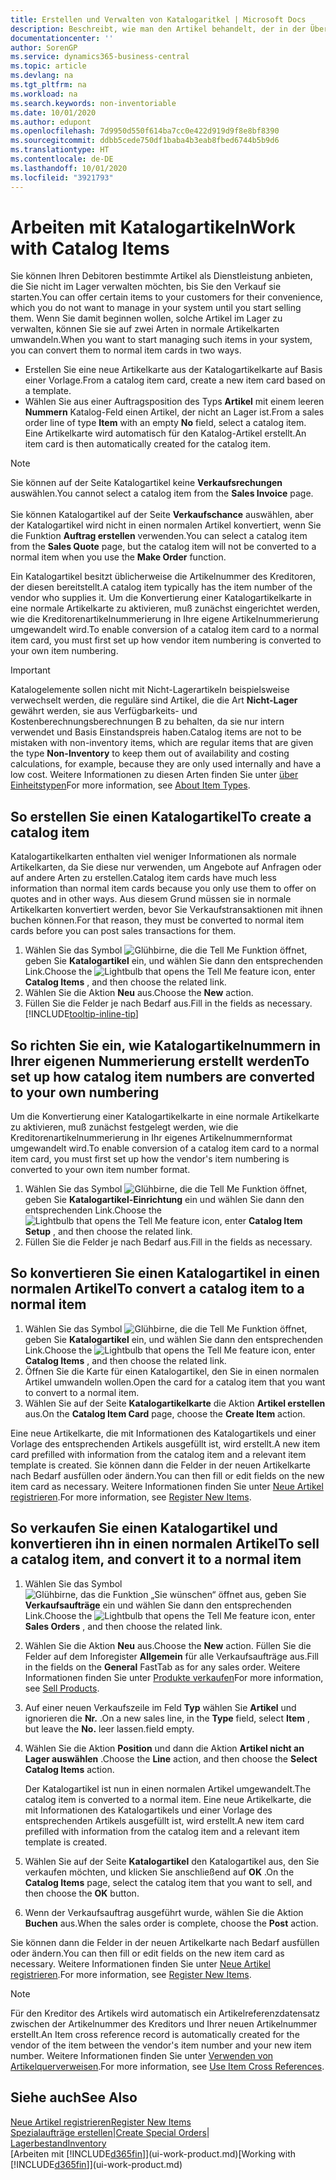 ```yaml
---
title: Erstellen und Verwalten von Katalogaritkel | Microsoft Docs
description: Beschreibt, wie man den Artikel behandelt, der in der Übersicht der Artikel aber nicht in Ihrer persönlichen Artikelliste ist.
documentationcenter: ''
author: SorenGP
ms.service: dynamics365-business-central
ms.topic: article
ms.devlang: na
ms.tgt_pltfrm: na
ms.workload: na
ms.search.keywords: non-inventoriable
ms.date: 10/01/2020
ms.author: edupont
ms.openlocfilehash: 7d9950d550f614ba7cc0e422d919d9f8e8bf8390
ms.sourcegitcommit: ddbb5cede750df1baba4b3eab8fbed6744b5b9d6
ms.translationtype: HT
ms.contentlocale: de-DE
ms.lasthandoff: 10/01/2020
ms.locfileid: "3921793"
---
```

# <a name="work-with-catalog-items"></a><span data-ttu-id="ef10a-103">Arbeiten mit Katalogartikeln</span><span class="sxs-lookup"><span data-stu-id="ef10a-103">Work with Catalog Items</span></span>
<span data-ttu-id="ef10a-104">Sie können Ihren Debitoren bestimmte Artikel als Dienstleistung anbieten, die Sie nicht im Lager verwalten möchten, bis Sie den Verkauf sie starten.</span><span class="sxs-lookup"><span data-stu-id="ef10a-104">You can offer certain items to your customers for their convenience, which you do not want to manage in your system until you start selling them.</span></span> <span data-ttu-id="ef10a-105">Wenn Sie damit beginnen wollen, solche Artikel im Lager zu verwalten, können Sie sie auf zwei Arten in normale Artikelkarten umwandeln.</span><span class="sxs-lookup"><span data-stu-id="ef10a-105">When you want to start managing such items in your system, you can convert them to normal item cards in two ways.</span></span>

* <span data-ttu-id="ef10a-106">Erstellen Sie eine neue Artikelkarte aus der Katalogartikelkarte auf Basis einer Vorlage.</span><span class="sxs-lookup"><span data-stu-id="ef10a-106">From a catalog item card, create a new item card based on a template.</span></span>
* <span data-ttu-id="ef10a-107">Wählen Sie aus einer Auftragsposition des Typs **Artikel** mit einem leeren **Nummern** Katalog-Feld einen Artikel, der nicht an Lager ist.</span><span class="sxs-lookup"><span data-stu-id="ef10a-107">From a sales order line of type **Item** with an empty **No** field, select a catalog item.</span></span> <span data-ttu-id="ef10a-108">Eine Artikelkarte wird automatisch für den Katalog-Artikel erstellt.</span><span class="sxs-lookup"><span data-stu-id="ef10a-108">An item card is then automatically created for the catalog item.</span></span>

> [!NOTE]  
> <span data-ttu-id="ef10a-109">Sie können auf der Seite Katalogartikel keine **Verkaufsrechungen** auswählen.</span><span class="sxs-lookup"><span data-stu-id="ef10a-109">You cannot select a catalog item from the **Sales Invoice** page.</span></span><br /><br />
> <span data-ttu-id="ef10a-110">Sie können Katalogartikel auf der Seite **Verkaufschance** auswählen, aber der Katalogartikel wird nicht in einen normalen Artikel konvertiert, wenn Sie die Funktion **Auftrag erstellen** verwenden.</span><span class="sxs-lookup"><span data-stu-id="ef10a-110">You can select a catalog item from the **Sales Quote** page, but the catalog item will not be converted to a normal item when you use the **Make Order** function.</span></span>

<span data-ttu-id="ef10a-111">Ein Katalogartikel besitzt üblicherweise die Artikelnummer des Kreditoren, der diesen bereitstellt.</span><span class="sxs-lookup"><span data-stu-id="ef10a-111">A catalog item typically has the item number of the vendor who supplies it.</span></span> <span data-ttu-id="ef10a-112">Um die Konvertierung einer Katalogartikelkarte in eine normale Artikelkarte zu aktivieren, muß zunächst eingerichtet werden, wie die Kreditorenartikelnummerierung in Ihre eigene Artikelnummerierung umgewandelt wird.</span><span class="sxs-lookup"><span data-stu-id="ef10a-112">To enable conversion of a catalog item card to a normal item card, you must first set up how vendor item numbering is converted to your own item numbering.</span></span>   

> [!Important]
> <span data-ttu-id="ef10a-113">Katalogelemente sollen nicht mit Nicht-Lagerartikeln beispielsweise verwechselt werden, die reguläre sind Artikel, die die Art **Nicht-Lager** gewährt werden, sie aus Verfügbarkeits- und Kostenberechnungsberechnungen B zu behalten, da sie nur intern verwendet und Basis Einstandspreis haben.</span><span class="sxs-lookup"><span data-stu-id="ef10a-113">Catalog items are not to be mistaken with non-inventory items, which are regular items that are given the type **Non-Inventory** to keep them out of availability and costing calculations, for example, because they are only used internally and have a low cost.</span></span> <span data-ttu-id="ef10a-114">Weitere Informationen zu diesen Arten finden Sie unter [über Einheitstypen](inventory-about-item-types.md)</span><span class="sxs-lookup"><span data-stu-id="ef10a-114">For more information, see [About Item Types](inventory-about-item-types.md).</span></span>

## <a name="to-create-a-catalog-item"></a><span data-ttu-id="ef10a-115">So erstellen Sie einen Katalogartikel</span><span class="sxs-lookup"><span data-stu-id="ef10a-115">To create a catalog item</span></span>
<span data-ttu-id="ef10a-116">Katalogartikelkarten enthalten viel weniger Informationen als normale Artikelkarten, da Sie diese nur verwenden, um Angebote auf Anfragen oder auf andere Arten zu erstellen.</span><span class="sxs-lookup"><span data-stu-id="ef10a-116">Catalog item cards have much less information than normal item cards because you only use them to offer on quotes and in other ways.</span></span> <span data-ttu-id="ef10a-117">Aus diesem Grund müssen sie in normale Artikelkarten konvertiert werden, bevor Sie Verkaufstransaktionen mit ihnen buchen können.</span><span class="sxs-lookup"><span data-stu-id="ef10a-117">For that reason, they must be converted to normal item cards before you can post sales transactions for them.</span></span>

1. <span data-ttu-id="ef10a-118">Wählen Sie das Symbol ![Glühbirne, die die Tell Me Funktion öffnet](media/ui-search/search_small.png "Was möchten Sie tun?"), geben Sie **Katalogartikel** ein, und wählen Sie dann den entsprechenden Link.</span><span class="sxs-lookup"><span data-stu-id="ef10a-118">Choose the ![Lightbulb that opens the Tell Me feature](media/ui-search/search_small.png "Tell me what you want to do") icon, enter **Catalog Items** , and then choose the related link.</span></span>
2. <span data-ttu-id="ef10a-119">Wählen Sie die Aktion **Neu** aus.</span><span class="sxs-lookup"><span data-stu-id="ef10a-119">Choose the **New** action.</span></span>
3. <span data-ttu-id="ef10a-120">Füllen Sie die Felder je nach Bedarf aus.</span><span class="sxs-lookup"><span data-stu-id="ef10a-120">Fill in the fields as necessary.</span></span> [!INCLUDE[tooltip-inline-tip](includes/tooltip-inline-tip_md.md)]

## <a name="to-set-up-how-catalog-item-numbers-are-converted-to-your-own-numbering"></a><span data-ttu-id="ef10a-121">So richten Sie ein, wie Katalogartikelnummern in Ihrer eigenen Nummerierung erstellt werden</span><span class="sxs-lookup"><span data-stu-id="ef10a-121">To set up how catalog item numbers are converted to your own numbering</span></span>
<span data-ttu-id="ef10a-122">Um die Konvertierung einer Katalogartikelkarte in eine normale Artikelkarte zu aktivieren, muß zunächst festgelegt werden, wie die Kreditorenartikelnummerierung in Ihr eigenes Artikelnummernformat umgewandelt wird.</span><span class="sxs-lookup"><span data-stu-id="ef10a-122">To enable conversion of a catalog item card to a normal item card, you must first set up how the vendor's item numbering is converted to your own item number format.</span></span>

1. <span data-ttu-id="ef10a-123">Wählen Sie das Symbol ![Glühbirne, die die Tell Me Funktion öffnet](media/ui-search/search_small.png "Was möchten Sie tun?"), geben Sie **Katalogartikel-Einrichtung** ein und wählen Sie dann den entsprechenden Link.</span><span class="sxs-lookup"><span data-stu-id="ef10a-123">Choose the ![Lightbulb that opens the Tell Me feature](media/ui-search/search_small.png "Tell me what you want to do") icon, enter **Catalog Item Setup** , and then choose the related link.</span></span>
2. <span data-ttu-id="ef10a-124">Füllen Sie die Felder je nach Bedarf aus.</span><span class="sxs-lookup"><span data-stu-id="ef10a-124">Fill in the fields as necessary.</span></span>

## <a name="to-convert-a-catalog-item-to-a-normal-item"></a><span data-ttu-id="ef10a-125">So konvertieren Sie einen Katalogartikel in einen normalen Artikel</span><span class="sxs-lookup"><span data-stu-id="ef10a-125">To convert a catalog item to a normal item</span></span>
1. <span data-ttu-id="ef10a-126">Wählen Sie das Symbol ![Glühbirne, die die Tell Me Funktion öffnet](media/ui-search/search_small.png "Was möchten Sie tun?"), geben Sie **Katalogartikel** ein, und wählen Sie dann den entsprechenden Link.</span><span class="sxs-lookup"><span data-stu-id="ef10a-126">Choose the ![Lightbulb that opens the Tell Me feature](media/ui-search/search_small.png "Tell me what you want to do") icon, enter **Catalog Items** , and then choose the related link.</span></span>
2. <span data-ttu-id="ef10a-127">Öffnen Sie die Karte für einen Katalogartikel, den Sie in einen normalen Artikel umwandeln wollen.</span><span class="sxs-lookup"><span data-stu-id="ef10a-127">Open the card for a catalog item that you want to convert to a normal item.</span></span>
3. <span data-ttu-id="ef10a-128">Wählen Sie auf der Seite **Katalogartikelkarte** die Aktion **Artikel erstellen** aus.</span><span class="sxs-lookup"><span data-stu-id="ef10a-128">On the **Catalog Item Card** page, choose the **Create Item** action.</span></span>

<span data-ttu-id="ef10a-129">Eine neue Artikelkarte, die mit Informationen des Katalogartikels und einer Vorlage des entsprechenden Artikels ausgefüllt ist, wird erstellt.</span><span class="sxs-lookup"><span data-stu-id="ef10a-129">A new item card prefilled with information from the catalog item and a relevant item template is created.</span></span> <span data-ttu-id="ef10a-130">Sie können dann die Felder in der neuen Artikelkarte nach Bedarf ausfüllen oder ändern.</span><span class="sxs-lookup"><span data-stu-id="ef10a-130">You can then fill or edit fields on the new item card as necessary.</span></span> <span data-ttu-id="ef10a-131">Weitere Informationen finden Sie unter [Neue Artikel registrieren](inventory-how-register-new-items.md).</span><span class="sxs-lookup"><span data-stu-id="ef10a-131">For more information, see [Register New Items](inventory-how-register-new-items.md).</span></span>

## <a name="to-sell-a-catalog-item-and-convert-it-to-a-normal-item"></a><span data-ttu-id="ef10a-132">So verkaufen Sie einen Katalogartikel und konvertieren ihn in einen normalen Artikel</span><span class="sxs-lookup"><span data-stu-id="ef10a-132">To sell a catalog item, and convert it to a normal item</span></span>
1. <span data-ttu-id="ef10a-133">Wählen Sie das Symbol ![Glühbirne, das die Funktion „Sie wünschen“ öffnet](media/ui-search/search_small.png "Was möchten Sie tun?") aus, geben Sie **Verkaufsaufträge** ein und wählen Sie dann den entsprechenden Link.</span><span class="sxs-lookup"><span data-stu-id="ef10a-133">Choose the ![Lightbulb that opens the Tell Me feature](media/ui-search/search_small.png "Tell me what you want to do") icon, enter **Sales Orders** , and then choose the related link.</span></span>
2. <span data-ttu-id="ef10a-134">Wählen Sie die Aktion **Neu** aus.</span><span class="sxs-lookup"><span data-stu-id="ef10a-134">Choose the **New** action.</span></span> <span data-ttu-id="ef10a-135">Füllen Sie die Felder auf dem Inforegister **Allgemein** für alle Verkaufsaufträge aus.</span><span class="sxs-lookup"><span data-stu-id="ef10a-135">Fill in the fields on the **General** FastTab as for any sales order.</span></span> <span data-ttu-id="ef10a-136">Weitere Informationen finden Sie unter [Produkte verkaufen](sales-how-sell-products.md)</span><span class="sxs-lookup"><span data-stu-id="ef10a-136">For more information, see [Sell Products](sales-how-sell-products.md).</span></span>
3. <span data-ttu-id="ef10a-137">Auf einer neuen Verkaufszeile im Feld **Typ** wählen Sie **Artikel** und ignorieren die **Nr.** .</span><span class="sxs-lookup"><span data-stu-id="ef10a-137">On a new sales line, in the **Type** field, select **Item** , but leave the **No.**</span></span> <span data-ttu-id="ef10a-138">leer lassen.</span><span class="sxs-lookup"><span data-stu-id="ef10a-138">field empty.</span></span>
4. <span data-ttu-id="ef10a-139">Wählen Sie die Aktion **Position** und dann die Aktion **Artikel nicht an Lager auswählen** .</span><span class="sxs-lookup"><span data-stu-id="ef10a-139">Choose the **Line** action, and then choose the **Select Catalog Items** action.</span></span>

    <span data-ttu-id="ef10a-140">Der Katalogartikel ist nun in einen normalen Artikel umgewandelt.</span><span class="sxs-lookup"><span data-stu-id="ef10a-140">The catalog item is converted to a normal item.</span></span> <span data-ttu-id="ef10a-141">Eine neue Artikelkarte, die mit Informationen des Katalogartikels und einer Vorlage des entsprechenden Artikels ausgefüllt ist, wird erstellt.</span><span class="sxs-lookup"><span data-stu-id="ef10a-141">A new item card prefilled with information from the catalog item and a relevant item template is created.</span></span>
5. <span data-ttu-id="ef10a-142">Wählen Sie auf der Seite **Katalogartikel** den Katalogartikel aus, den Sie verkaufen möchten, und klicken Sie anschließend auf **OK** .</span><span class="sxs-lookup"><span data-stu-id="ef10a-142">On the **Catalog Items** page, select the catalog item that you want to sell, and then choose the **OK** button.</span></span>
6. <span data-ttu-id="ef10a-143">Wenn der Verkaufsauftrag ausgeführt wurde, wählen Sie die Aktion **Buchen** aus.</span><span class="sxs-lookup"><span data-stu-id="ef10a-143">When the sales order is complete, choose the **Post** action.</span></span>

<span data-ttu-id="ef10a-144">Sie können dann die Felder in der neuen Artikelkarte nach Bedarf ausfüllen oder ändern.</span><span class="sxs-lookup"><span data-stu-id="ef10a-144">You can then fill or edit fields on the new item card as necessary.</span></span> <span data-ttu-id="ef10a-145">Weitere Informationen finden Sie unter [Neue Artikel registrieren](inventory-how-register-new-items.md).</span><span class="sxs-lookup"><span data-stu-id="ef10a-145">For more information, see [Register New Items](inventory-how-register-new-items.md).</span></span>

> [!NOTE]  
>   <span data-ttu-id="ef10a-146">Für den Kreditor des Artikels wird automatisch ein Artikelreferenzdatensatz zwischen der Artikelnummer des Kreditors und Ihrer neuen Artikelnummer erstellt.</span><span class="sxs-lookup"><span data-stu-id="ef10a-146">An Item cross reference record is automatically created for the vendor of the item between the vendor's item number and your new item number.</span></span> <span data-ttu-id="ef10a-147">Weitere Informationen finden Sie unter [Verwenden von Artikelquerverweisen](inventory-how-use-item-cross-refs.md).</span><span class="sxs-lookup"><span data-stu-id="ef10a-147">For more information, see [Use Item Cross References](inventory-how-use-item-cross-refs.md).</span></span>

## <a name="see-also"></a><span data-ttu-id="ef10a-148">Siehe auch</span><span class="sxs-lookup"><span data-stu-id="ef10a-148">See Also</span></span>
[<span data-ttu-id="ef10a-149">Neue Artikel registrieren</span><span class="sxs-lookup"><span data-stu-id="ef10a-149">Register New Items</span></span>](inventory-how-register-new-items.md)  
<span data-ttu-id="ef10a-150">[Spezialaufträge erstellen](sales-how-to-create-special-orders.md)|</span><span class="sxs-lookup"><span data-stu-id="ef10a-150">[Create Special Orders](sales-how-to-create-special-orders.md)|</span></span>  
[<span data-ttu-id="ef10a-151">Lagerbestand</span><span class="sxs-lookup"><span data-stu-id="ef10a-151">Inventory</span></span>](inventory-manage-inventory.md)  
<span data-ttu-id="ef10a-152">[Arbeiten mit [!INCLUDE[d365fin](includes/d365fin_md.md)]](ui-work-product.md)</span><span class="sxs-lookup"><span data-stu-id="ef10a-152">[Working with [!INCLUDE[d365fin](includes/d365fin_md.md)]](ui-work-product.md)</span></span>
